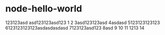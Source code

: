 # node-hello-world

123123asd
asd123123asd123
1
2
3asd123123asd
4asdasd
5123123123123
6123123123123asdasdasdasd
7123123asd123
8asd
9
10
11
1213
14

